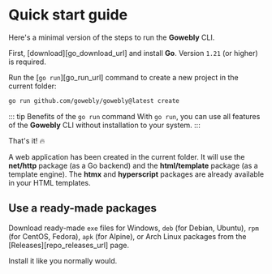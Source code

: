# Quick start guide

Here's a minimal version of the steps to run the **Gowebly** CLI.

<!--@include: ../../parts/block_cant-find-answer.md-->

First, [download][go_download_url] and install **Go**. Version `1.21` (or higher) is required.

Run the [`go run`][go_run_url] command to create a new project in the current folder:

``` bash
go run github.com/gowebly/gowebly@latest create
```

::: tip Benefits of the `go run` command
With `go run`, you can use all features of the **Gowebly** CLI without installation to your system.
:::

That's it! :fire:

A web application has been created in the current folder. It will use the **net/http** package (as a Go backend) and the **html/template** package (as a template engine). The **htmx** and **hyperscript** packages are already available in your HTML templates.

## Use a ready-made packages

Download ready-made `exe` files for Windows, `deb` (for Debian, Ubuntu), `rpm` (for CentOS, Fedora), `apk` (for Alpine), or Arch Linux packages from the [Releases][repo_releases_url] page.

Install it like you normally would.

<!--@include: ../../parts/links.md-->